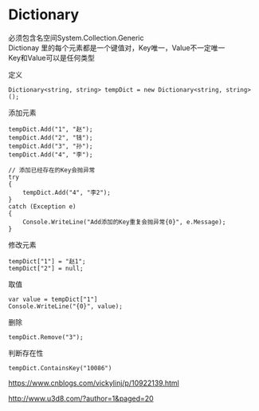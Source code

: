 # Dictionary

必须包含名空间System.Collection.Generic   
Dictionay 里的每个元素都是一个键值对，Key唯一，Value不一定唯一   
Key和Value可以是任何类型   

定义

```
Dictionary<string, string> tempDict = new Dictionary<string, string>();
```

添加元素

```
tempDict.Add("1", "赵");
tempDict.Add("2", "钱");
tempDict.Add("3", "孙");
tempDict.Add("4", "李");

// 添加已经存在的Key会抛异常
try
{
    tempDict.Add("4", "李2");
}
catch (Exception e)
{
    Console.WriteLine("Add添加的Key重复会抛异常{0}", e.Message);
}
```

修改元素

```
tempDict["1"] = "赵1";
tempDict["2"] = null;
```

取值

```
var value = tempDict["1"]
Console.WriteLine("{0}", value);
```

删除

```
tempDict.Remove("3");
```

判断存在性

```
tempDict.ContainsKey("10086")
```

<!-- https://www.cnblogs.com/txw1958/archive/2012/11/07/csharp-dictionary.html -->
https://www.cnblogs.com/vickylinj/p/10922139.html

http://www.u3d8.com/?author=1&paged=20